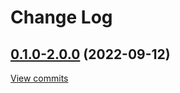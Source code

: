# Change Log

## [0.1.0\-2.0.0](https://github.com/ArchangelX360/notary-api-kotlin-client/tree/0.1.0-2.0.0) (2022-09-12)
[View commits](https://github.com/ArchangelX360/notary-api-kotlin-client/compare/4ac92101e816cf8d56292148167818baafac78e6...0.1.0-2.0.0)

